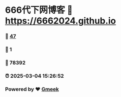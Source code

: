 # 666代下网博客 :link: https://6662024.github.io 
### :page_facing_up: [47](https://6662024.github.io/tag.html) 
### :speech_balloon: 1 
### :hibiscus: 78392 
### :alarm_clock: 2025-03-04 15:26:52 
### Powered by :heart: [Gmeek](https://github.com/Meekdai/Gmeek)
